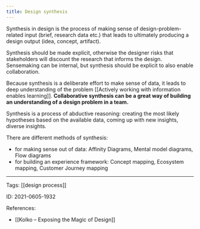 ```yaml
---
title: Design synthesis
---
```


Synthesis in design is the process of making sense of design-problem-related input (brief, research data etc.) that leads to ultimately producing a design output (idea, concept, artifact).

Synthesis should be made explicit, otherwise the designer risks that stakeholders will discount the research that informs the design. Sensemaking can be internal, but synthesis should be explicit to also enable collaboration.

Because synthesis is a deliberate effort to make sense of data, it leads to deep understanding of the problem [[Actively working with information enables learning]].
**Collaborative synthesis can be a great way of building an understanding of a design problem in a team.**

Synthesis is a process of abductive reasoning: creating the most likely hypotheses based on the available data, coming up with new insights, diverse insights.

There are different methods of synthesis:
- for making sense out of data: Affinity Diagrams, Mental model diagrams, Flow diagrams
- for building an experience framework: Concept mapping, Ecosystem mapping, Customer Journey mapping

---

Tags: [[design process]]

ID: 2021-0605-1932

References:
- [[Kolko – Exposing the Magic of Design]]
